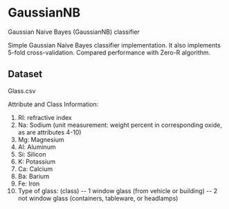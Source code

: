 # GaussianNB
Gaussian Naive Bayes (GaussianNB) classifier 

Simple Gaussian Naive Bayes classifier implementation. It also implements 5-fold cross-validation. Compared performance with Zero-R algorithm.

## Dataset

Glass.csv

Attribute and Class Information:
   1. RI: refractive index
   2. Na: Sodium (unit measurement: weight percent in corresponding oxide, as 
                  are attributes 4-10)
   3. Mg: Magnesium
   4. Al: Aluminum
   5. Si: Silicon
   6. K: Potassium
   7. Ca: Calcium
   8. Ba: Barium
  9. Fe: Iron
  10. Type of glass: (class)
      -- 1 window glass (from vehicle or building)
      -- 2 not window glass (containers, tableware, or headlamps)

